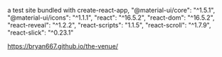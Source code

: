 a test site bundled with create-react-app,
"@material-ui/core": "^1.5.1",
"@material-ui/icons": "^1.1.1",
"react": "^16.5.2",
"react-dom": "^16.5.2",
"react-reveal": "^1.2.2",
"react-scripts": "1.1.5",
"react-scroll": "^1.7.9",
"react-slick": "^0.23.1"

https://bryan667.github.io/the-venue/
